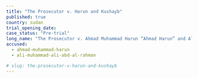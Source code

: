 ```yaml
---
title: "The Prosecutor v. Harun and Kushayb"
published: true
country: sudan
trial_opening_date:
case_status: "Pre-trial"
long_name: "The Prosecutor v. Ahmad Muhammad Harun “Ahmad Harun” and Ali Muhammad Ali Abd-Al-Rahman “Ali Kushayb”"
accused:
  - ahmad-muhammad-harun
  - ali-muhammad-ali-abd-al-rahman

# slug: the-prosecutor-v-harun-and-kushayb
---
```


